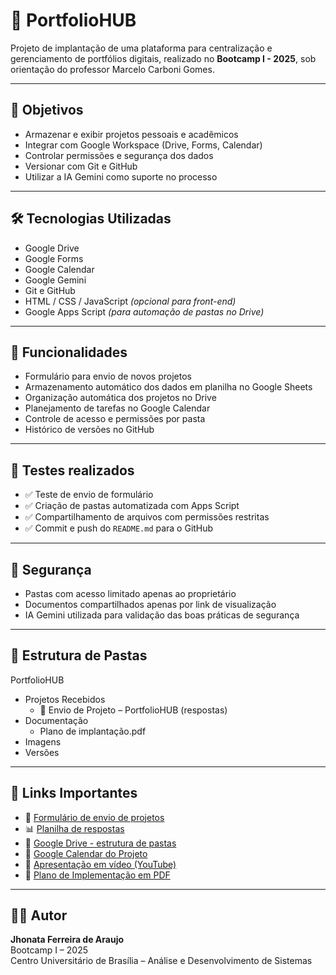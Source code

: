 # 📁 PortfolioHUB

Projeto de implantação de uma plataforma para centralização e gerenciamento de portfólios digitais, realizado no **Bootcamp I - 2025**, sob orientação do professor Marcelo Carboni Gomes.

---

## 📌 Objetivos

- Armazenar e exibir projetos pessoais e acadêmicos
- Integrar com Google Workspace (Drive, Forms, Calendar)
- Controlar permissões e segurança dos dados
- Versionar com Git e GitHub
- Utilizar a IA Gemini como suporte no processo

---

## 🛠️ Tecnologias Utilizadas

- Google Drive  
- Google Forms  
- Google Calendar  
- Google Gemini  
- Git e GitHub  
- HTML / CSS / JavaScript *(opcional para front-end)*  
- Google Apps Script *(para automação de pastas no Drive)*

---

## 🧩 Funcionalidades

- Formulário para envio de novos projetos
- Armazenamento automático dos dados em planilha no Google Sheets
- Organização automática dos projetos no Drive
- Planejamento de tarefas no Google Calendar
- Controle de acesso e permissões por pasta
- Histórico de versões no GitHub

---

## 🧪 Testes realizados

- ✅ Teste de envio de formulário
- ✅ Criação de pastas automatizada com Apps Script
- ✅ Compartilhamento de arquivos com permissões restritas
- ✅ Commit e push do `README.md` para o GitHub

---

## 🔐 Segurança

- Pastas com acesso limitado apenas ao proprietário
- Documentos compartilhados apenas por link de visualização
- IA Gemini utilizada para validação das boas práticas de segurança

---

## 📂 Estrutura de Pastas

PortfolioHUB
  - Projetos Recebidos
      - 📁 Envio de Projeto – PortfolioHUB  (respostas)
  - Documentação
      - Plano de implantação.pdf
  - Imagens
  - Versões


---

## 🔗 Links Importantes

- 📄 [Formulário de envio de projetos](https://forms.gle/sqJqGYS7CiMYbB2B9)
- 📊 [Planilha de respostas](https://docs.google.com/spreadsheets/d/1DAoGySHGIFRjErXCt1SVVmCnoSpou7-MjMMq0KlV3lU/edit?usp=sharing)
- 📁 [Google Drive - estrutura de pastas](https://drive.google.com/drive/folders/1rFkI2ARn-Sr6ruSiqczIE15FyxCxGZS_?usp=sharing)
- 📅 [Google Calendar do Projeto](https://acesse.one/YF6YO)
- 🎥 [Apresentação em vídeo (YouTube)](COLE_O_LINK_AQUI)
- 📄 [Plano de Implementação em PDF](https://drive.google.com/file/d/1phHrkp9okYWSUR4CJCK1E0vY9JtuJId1/view?usp=sharing)

---

## 👨‍💻 Autor

**Jhonata Ferreira de Araujo**  
Bootcamp I – 2025  
Centro Universitário de Brasília – Análise e Desenvolvimento de Sistemas

